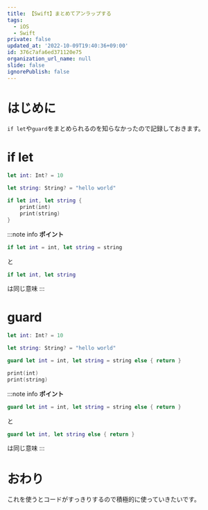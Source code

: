 ```yaml
---
title: 【Swift】まとめてアンラップする
tags:
  - iOS
  - Swift
private: false
updated_at: '2022-10-09T19:40:36+09:00'
id: 376c7afa6ed371120e75
organization_url_name: null
slide: false
ignorePublish: false
---
```

# はじめに
`if let`や`guard`をまとめられるのを知らなかったので記録しておきます。

# if let
```swift
let int: Int? = 10

let string: String? = "hello world"

if let int, let string {
    print(int)
    print(string)
}
```
:::note info
**ポイント**
```swift
if let int = int, let string = string
```
と
```swift
if let int, let string
```
は同じ意味
:::

# guard
```swift
let int: Int? = 10

let string: String? = "hello world"

guard let int = int, let string = string else { return }

print(int)
print(string)
```
:::note info
**ポイント**
```swift
guard let int = int, let string = string else { return }
```
と
```swift
guard let int, let string else { return }
```
は同じ意味
:::

# おわり
これを使うとコードがすっきりするので積極的に使っていきたいです。
